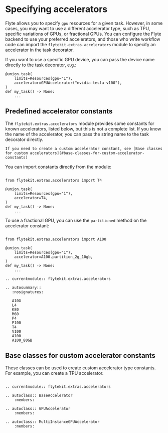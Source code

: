 # Specifying accelerators

Flyte allows you to specify `gpu` resources for a given task. However, in some cases, you may want to use a different accelerator type, such as TPU, specific variations of GPUs, or fractional GPUs. You can configure the Flyte backend to use your preferred accelerators, and those who write workflow code can import the `flytekit.extras.accelerators` module to specify an accelerator in the task decorator.


If you want to use a specific GPU device, you can pass the device name directly to the task decorator, e.g.:

```{code-block} python
@union.task(
    limits=Resources(gpu="1"),
    accelerator=GPUAccelerator("nvidia-tesla-v100"),
)
def my_task() -> None:
    ...
```

## Predefined accelerator constants

The `flytekit.extras.accelerators` module provides some constants for known accelerators, listed below, but this is not a complete list. If you know the name of the accelerator, you can pass the string name to the task decorator directly.

```{note}
If you need to create a custom accelerator constant, see [Base classes for custom accelerators](#base-classes-for-custom-accelerator-constants)
```

You can import constants directly from the module:

```{code-block} python

from flytekit.extras.accelerators import T4

@union.task(
    limits=Resources(gpu="1"),
    accelerator=T4,
)
def my_task() -> None:
    ...
```

To use a fractional GPU, you can use the `partitioned` method on the accelerator constant:

```{code-block} python

from flytekit.extras.accelerators import A100

@union.task(
    limits=Resources(gpu="1"),
    accelerator=A100.partition_2g_10gb,
)
def my_task() -> None:
    ...
```

```{eval-rst}
.. currentmodule:: flytekit.extras.accelerators

.. autosummary::
   :nosignatures:

   A10G
   L4
   K80
   M60
   P4
   P100
   T4
   V100
   A100
   A100_80GB
```

## Base classes for custom accelerator constants

These classes can be used to create custom accelerator type constants. For example, you can create a TPU accelerator.

```{eval-rst}

.. currentmodule:: flytekit.extras.accelerators

.. autoclass:: BaseAccelerator
    :members:

.. autoclass:: GPUAccelerator
    :members:

.. autoclass:: MultiInstanceGPUAccelerator
    :members:
```
